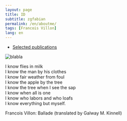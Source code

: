 ```yaml
---
layout: page
title: ID
subtitle: zgfabian
permalink: /en/aboutme/
tags: [Francois Villon]
lang: en
---
```

 - [Selected publications](/en/publications/)

<!--- 
 - [Experiences](#)
 - [Skills](#)
-->

![blabla](/bj-blog/img/site/blabla_av_orange.png)

I know flies in milk  
I know the man by his clothes  
I know fair weather from foul  
I know the apple by the tree  
I know the tree when I see the sap  
I know when all is one  
I know who labors and who loafs  
I know everything but myself.

Francois Villon: Ballade (translated by Galway M. Kinnell)
